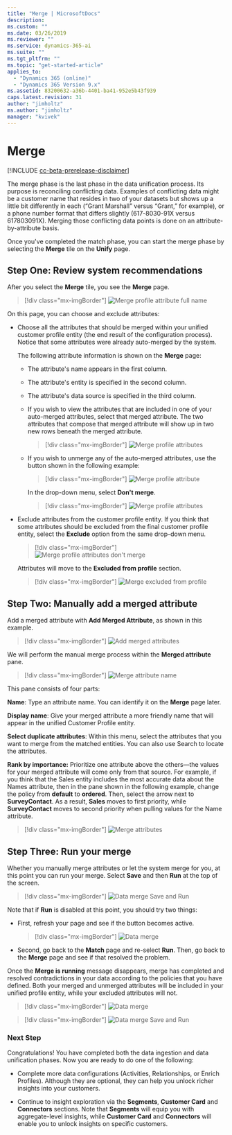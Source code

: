 ```yaml
---
title: "Merge | MicrosoftDocs"
description: 
ms.custom: ""
ms.date: 03/26/2019
ms.reviewer: ""
ms.service: dynamics-365-ai
ms.suite: ""
ms.tgt_pltfrm: ""
ms.topic: "get-started-article"
applies_to: 
  - "Dynamics 365 (online)"
  - "Dynamics 365 Version 9.x"
ms.assetid: 83200632-a36b-4401-ba41-952e5b43f939
caps.latest.revision: 31
author: "jimholtz"
ms.author: "jimholtz"
manager: "kvivek"
---
```

# Merge

[!INCLUDE [cc-beta-prerelease-disclaimer](../includes/cc-beta-prerelease-disclaimer.md)]

The merge phase is the last phase in the data unification process. Its purpose is reconciling conflicting data. Examples of conflicting data might be a customer name that resides in two of your datasets but shows up a little bit differently in each (“Grant Marshall” versus “Grant,” for example), or a phone number format that differs slightly (617-8030-91X versus 617803091X). Merging those conflicting data points is done on an attribute-by-attribute basis. 

Once you've completed the match phase, you can start the merge phase by selecting the **Merge** tile on the **Unify** page.

## Step One: Review system recommendations

After you select the **Merge** tile, you see the **Merge** page.

> [!div class="mx-imgBorder"] 
> ![](media/configure-data-merge-profile-attributes-full-name.png "Merge profile attribute full name")

On this page, you can choose and exclude attributes:

- Choose all the attributes that should be merged within your unified customer profile entity (the end result of the configuration process). Notice that some attributes were already auto-merged by the system.

   The following attribute information is shown on the **Merge** page:

   - The attribute's name appears in the first column.
   - The attribute's entity is specified in the second column.
   - The attribute's data source is specified in the third column.
   - If you wish to view the attributes that are included in one of your auto-merged attributes, select that merged attribute. The two attributes that compose that merged attribute will show up in two new rows beneath the merged attribute.

     > [!div class="mx-imgBorder"] 
     > ![](media/configure-data-merge-profile-attributes.png "Merge profile attributes")

   - If you wish to unmerge any of the auto-merged attributes, use the button shown in the following example:

     > [!div class="mx-imgBorder"] 
     > ![](media/configure-data-merge-profile-attributes-add-merged.png "Merge profile attribute")
   
     In the drop-down menu, select **Don't merge**.
   
     > [!div class="mx-imgBorder"] 
     > ![](media/configure-data-merge-profile-attributes2.png "Merge profile attributes")

- Exclude attributes from the customer profile entity. If you think that some attributes should be excluded from the final customer profile entity, select the  **Exclude** option from the same drop-down menu.

   > [!div class="mx-imgBorder"] 
   > ![](media/configure-data-merge-dont-merge.png "Merge profile attributes don't merge")

   Attributes will move to the **Excluded from profile** section.

   > [!div class="mx-imgBorder"] 
   > ![](media/configure-data-merge-exclude-from-profile.png "Merge excluded from profile")

## Step Two: Manually add a merged attribute

<!--note from editor: make sure screen shot illustrates the text   -->

Add a merged attribute with **Add Merged Attribute**, as shown in this example.

> [!div class="mx-imgBorder"] 
> ![](media/merge-add-merge-attribute.png "Add merged attributes")

We will perform the manual merge process within the **Merged attribute** pane.

> [!div class="mx-imgBorder"] 
> ![](media/configure-data-merge-attribute-name2.png "Merge attribute name")

This pane consists of four parts:

**Name**: Type an attribute name. You can identify it on the **Merge** page later.

**Display name**: Give your merged attribute a more friendly name that will appear in the unified Customer Profile entity. 

**Select duplicate attributes**: Within this menu, select the attributes that you want to merge from the matched entities. You can also use Search to locate the attributes. 

**Rank by importance:** Prioritize one attribute above the others—the values for your merged attribute will come only from that source. For example, if you think that the Sales entity includes the most accurate data about the Names attribute, then in the pane shown in the following example, change the policy from **default** to **ordered**. Then, select the arrow next to **SurveyContact**. As a result, **Sales** moves to first priority, while **SurveyContact** moves to second priority when pulling values for the Name attribute.

> [!div class="mx-imgBorder"] 
> ![](media/configure-data-merge-attributes2.png "Merge attributes")

## Step Three: Run your merge

Whether you manually merge attributes or let the system merge for you, at this point you can run your merge. Select **Save** and then **Run** at the top of the screen.

> [!div class="mx-imgBorder"] 
> ![](media/configure-data-merge-save-run.png "Data merge Save and Run")

Note that if **Run** is disabled at this point, you should try two things:

- First, refresh your page and see if the button becomes active.

  > [!div class="mx-imgBorder"] 
  > ![](media/configure-data-merge-image18.png "Data merge")

- Second, go back to the **Match** page and re-select **Run**. Then, go back to the **Merge** page and see if that resolved the problem.

Once the **Merge is running** message disappears, merge has completed and resolved contradictions in your data according to the policies that you have defined. Both your merged and unmerged attributes will be included in your unified profile entity, while your excluded attributes will not.

> [!div class="mx-imgBorder"] 
> ![](media/configure-data-merge-image17.png "Data merge")

> [!div class="mx-imgBorder"] 
> ![](media/configure-data-merge-save-run.png "Data merge Save and Run")


### Next Step

Congratulations! You have completed both the data ingestion and data unification phases. Now you are ready to do one of the following:

- Complete more data configurations (Activities, Relationships, or Enrich Profiles). Although they are  optional, they can help you unlock richer insights into your customers. 


<!--The following sentence doesn't make sense. "Continue to insight exploration" needs rewriting.-->


- Continue to insight exploration via the **Segments**, **Customer Card** and **Connectors** sections. Note that **Segments** will equip you with aggregate-level insights, while **Customer Card** and **Connectors** will enable you to unlock insights on specific customers.
 
